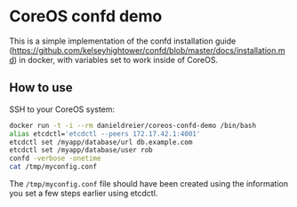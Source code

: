 CoreOS confd demo
====================

This is a simple implementation of the confd installation guide (https://github.com/kelseyhightower/confd/blob/master/docs/installation.md) in docker, with variables set to work inside of CoreOS.

How to use
----------

SSH to your CoreOS system:

```bash
docker run -t -i --rm danieldreier/coreos-confd-demo /bin/bash
alias etcdctl='etcdctl --peers 172.17.42.1:4001'
etcdctl set /myapp/database/url db.example.com
etcdctl set /myapp/database/user rob
confd -verbose -onetime
cat /tmp/myconfig.conf
```

The `/tmp/myconfig.conf` file should have been created using the information you set a few steps earlier using etcdctl.
